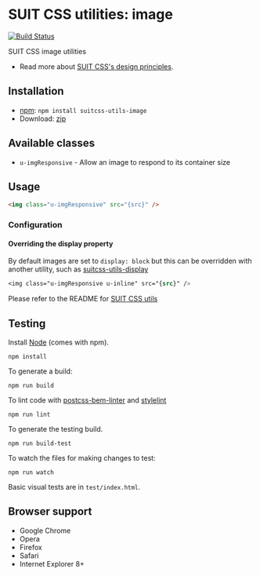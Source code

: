 # SUIT CSS utilities: image

[![Build Status](https://travis-ci.org/simonsmith/suitcss-utils-image.svg?branch=master)](https://travis-ci.org/simonsmith/suitcss-utils-image)

SUIT CSS image utilities

* Read more about [SUIT CSS's design principles](https://github.com/suitcss/suit/).

## Installation

* [npm](http://npmjs.org/): `npm install suitcss-utils-image`
* Download: [zip](https://github.com/simonsmith/suitcss-utils-image/releases/latest)

## Available classes

* `u-imgResponsive` - Allow an image to respond to its container size

## Usage

```html
<img class="u-imgResponsive" src="{src}" />
```

### Configuration

#### Overriding the display property

By default images are set to `display: block` but this can be overridden with
another utility, such as [suitcss-utils-display](https://github.com/suitcss/utils-display)

```css
<img class="u-imgResponsive u-inline" src="{src}" />
```

Please refer to the README for [SUIT CSS utils](https://github.com/suitcss/utils/)

## Testing

Install [Node](http://nodejs.org) (comes with npm).

```
npm install
```

To generate a build:

```
npm run build
```

To lint code with [postcss-bem-linter](https://github.com/postcss/postcss-bem-linter) and [stylelint](http://stylelint.io/)

```
npm run lint
```

To generate the testing build.

```
npm run build-test
```

To watch the files for making changes to test:

```
npm run watch
```

Basic visual tests are in `test/index.html`.

## Browser support

* Google Chrome
* Opera
* Firefox
* Safari
* Internet Explorer 8+
